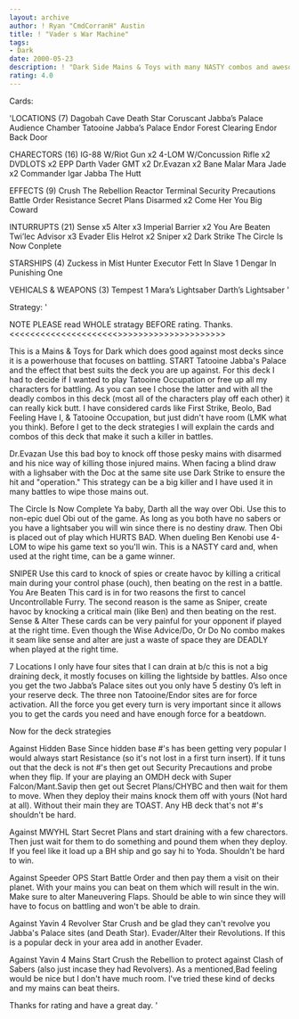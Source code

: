 ```yaml
---
layout: archive
author: ! Ryan "CmdCorranH" Austin
title: ! "Vader s War Machine"
tags:
- Dark
date: 2000-05-23
description: ! "Dark Side Mains & Toys with many NASTY combos and awesome FUN. SWEAT battle deck."
rating: 4.0
---
```

Cards: 

'LOCATIONS (7)
Dagobah Cave
Death Star
Coruscant
Jabba’s Palace Audience Chamber
Tatooine Jabba’s Palace
Endor Forest Clearing
Endor Back Door

CHARECTORS (16)
IG-88 W/Riot Gun x2
4-LOM W/Concussion Rifle x2
DVDLOTS x2
EPP Darth Vader
GMT x2
Dr.Evazan x2
Bane Malar
Mara Jade x2
Commander Igar
Jabba The Hutt

EFFECTS (9)
Crush The Rebellion
Reactor Terminal
Security Precautions
Battle Order
Resistance
Secret Plans
Disarmed x2
Come Her You Big Coward

INTURRUPTS (21)
Sense x5
Alter x3
Imperial Barrier x2
You Are Beaten
Twi’lec Advisor x3
Evader
Elis Helrot x2
Sniper x2
Dark Strike
The Circle Is Now Conplete

STARSHIPS (4)
Zuckess in Mist Hunter
Executor
Fett In Slave 1
Dengar In Punishing One

VEHICALS & WEAPONS (3)
Tempest 1
Mara’s Lightsaber
Darth’s Lightsaber
'

Strategy: '

NOTE PLEASE read WHOLE stratagy BEFORE rating. Thanks.
<<<<<<<<<<<<<<<<<<<<<>>>>>>>>>>>>>>>>>>>>>

This is a Mains & Toys for Dark which does good against most decks since it is a powerhouse that focuses on battling. START Tatooine Jabba's Palace and the effect that best suits the deck you are up against. For this deck I had to decide if I wanted to play Tatooine Occupation or free up all my characters for battling. As you can see I chose the latter and with all the deadly combos in this deck (most all of the characters play off each other) it can really kick butt. I have considered cards like First Strike, Beolo, Bad Feeling Have I, & Tatooine Occupation, but just didn't have room (LMK what you think). Before I get to the deck strategies I will explain the cards and combos of this deck that make it such a killer in battles.

Dr.Evazan Use this bad boy to knock off those pesky mains with disarmed and his nice way of killing those injured mains. When facing a blind draw with a lighsaber with the Doc at the same site use Dark Strike to ensure the hit and "operation." This strategy can be a big killer and I have used it in many battles to wipe those mains out.

The Circle Is Now Complete Ya baby, Darth all the way over Obi. Use this to non-epic duel Obi out of the game. As long as you both have no sabers or you have a lightsaber you will win since there is no destiny draw. Then Obi is placed out of play which HURTS BAD. When dueling Ben Kenobi use 4-LOM to wipe his game text so you'll win. This is a NASTY card and, when used at the right time, can be a game winner.

SNIPER Use this card to knock of spies or create havoc by killing a critical main during your control phase (ouch), then beating on the rest in a battle.
You Are Beaten This card is in for two reasons the first to cancel Uncontrollable Furry. The second reason is the same as Sniper, create havoc by knocking a critical main (like Ben) and then beating on the rest.
Sense & Alter These cards can be very painful for your opponent if played at the right time. Even though the Wise Advice/Do, Or Do No combo makes it seam like sense and alter are just a waste of space they are DEADLY when played at the right time.

7 Locations I only have four sites that I can drain at b/c this is not a big draining deck, it mostly focuses on killing the lightside by battles. Also once you get the two Jabba’s Palace sites out you only have 5 destiny 0’s left in your reserve deck. The three non Tatooine/Endor sites are for force activation. All the force you get every turn is very important since it allows you to get the cards you need and have enough force for a beatdown.

Now for the deck strategies

Against Hidden Base
Since hidden base #'s has been getting very popular I would always start Resistance (so it's not lost in a first turn insert). If it tuns out that the deck is not #'s then get out Security Precautions and probe when they flip. If your are playing an OMDH deck with Super Falcon/Mant.Savip then get out Secret Plans/CHYBC and then wait for them to move. When they deploy their mains knock them off with yours (Not hard at all). Without their main they are TOAST. Any HB deck that's not #'s shouldn't be hard.

Against MWYHL Start Secret Plans and start draining with a few charectors.  Then just wait for them to do something and pound them when they deploy. If you feel like it load up a BH ship and go say hi to Yoda. Shouldn't be hard to win.

Against Speeder OPS Start Battle Order and then pay them a visit on their planet. With your mains you can beat on them which will result in the win. Make sure to alter Maneuvering Flaps. Should be able to win since they will have to focus on battling and won't be able to drain.

Against Yavin 4 Revolver Star Crush and be glad they can't revolve you Jabba's Palace sites (and Death Star). Evader/Alter their Revolutions. If this is a popular deck in your area add in another Evader.

Against Yavin 4 Mains Start Crush the Rebellion to protect against Clash of Sabers (also just incase they had Revolvers). As a mentioned,Bad feeling would be nice but I don't have much room. I've tried these kind of decks and my mains can beat theirs.


Thanks for rating and have a great day.
'